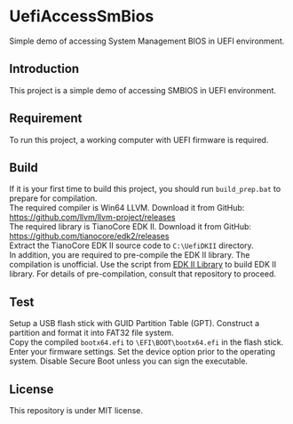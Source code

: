 # UefiAccessSmBios
 Simple demo of accessing System Management BIOS in UEFI environment.

## Introduction
This project is a simple demo of accessing SMBIOS in UEFI environment.

## Requirement
To run this project, a working computer with UEFI firmware is required.

## Build
If it is your first time to build this project, you should run `build_prep.bat` to prepare for compilation. <br>
The required compiler is Win64 LLVM. Download it from GitHub: https://github.com/llvm/llvm-project/releases <br>
The required library is TianoCore EDK II. Download it from GitHub: https://github.com/tianocore/edk2/releases <br>
Extract the TianoCore EDK II source code to `C:\UefiDKII` directory. <br>
In addition, you are required to pre-compile the EDK II library. The compilation is unofficial. Use the script from [EDK II Library](https://github.com/MickeyMeowMeowHouse/EDK-II-Library) to build EDK II library. For details of pre-compilation, consult that repository to proceed.

## Test
Setup a USB flash stick with GUID Partition Table (GPT). Construct a partition and format it into FAT32 file system. <br>
Copy the compiled `bootx64.efi` to `\EFI\BOOT\bootx64.efi` in the flash stick. <br>
Enter your firmware settings. Set the device option prior to the operating system. Disable Secure Boot unless you can sign the executable.

## License
This repository is under MIT license.